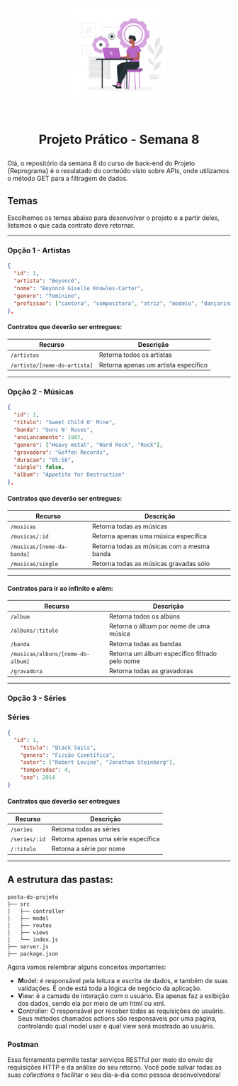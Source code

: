 <h1 align="center">
  <br>
  <img src="public/images/developer.png" alt="mulher negra usando computador" width="216">
  <br>
    <br>
    <p align="center">Projeto Prático - Semana 8<p>
</h1>

Olá, o repositório da semana 8 do curso de back-end do Projeto {Reprograma} é o resulatado do conteúdo visto sobre APIs, onde utilizamos o método GET para a filtragem de dados.

## Temas

Escolhemos os temas abaixo para desenvolver o projeto e a partir deles, listamos o que cada contrato deve retornar.

---

### Opção 1 - Artistas

```json
{
  "id": 1,
  "artista": "Beyoncé",
  "nome": "Beyoncé Giselle Knowles-Carter",
  "genero": "feminino",
  "profissao": ["cantora", "compositora", "atriz", "modelo", "dançarina", "produtora musical", "roteirista"]
},
```

#### Contratos que deverão ser entregues:

| Recurso                     | Descrição                            |
| --------------------------- | ------------------------------------ |
| `/artistas`                 | Retorna todos os artistas            |
| `/artista/[nome-do-artista]`| Retorna apenas um artista específico |

---

### Opção 2 - Músicas

```json
{
  "id": 1,
  "titulo": "Sweet Child O' Mine",
  "banda": "Guns N' Roses",
  "anoLancamento": 1987,
  "genero": ["Heavy metal", "Hard Rock", "Rock"],
  "gravadora": "Geffen Records",
  "duracao": "05:56",
  "single": false,
  "album": "Appetite for Destruction"
},
```

#### Contratos que deverão ser entregues:

| Recurso                    | Descrição                                  |
| -------------------------- | ------------------------------------------ |
| `/musicas`                 | Retorna todas as músicas                   |
| `/musicas/:id`             | Retorna apenas uma música específica       |
| `/musicas/[nome-da-banda]` | Retorna todas as músicas com a mesma banda |
| `/musicas/single`          | Retorna todas as músicas gravadas sólo     |

---

#### Contratos para ir ao infinito e além:

| Recurso                           | Descrição                                      |
| --------------------------------- | ---------------------------------------------- |
| `/album`                          | Retorna todos os albúns                        |
| `/albuns/:titulo`                 | Retorna o álbum por nome de uma música         |
| `/banda`                          | Retorna todas as bandas                        |
| `/musicas/albuns/[nome-do-album]` | Retorna um álbum específico filtrado pelo nome |
| `/gravadora`                      | Retorna todas as gravadoras                    |

---

### Opção 3 - Séries

### Séries

```json
{
  "id": 1,
    "titulo": "Black Sails",
    "genero": "Ficção Científica",
    "autor": ["Robert Levine", "Jonathan Steinberg"],
    "temporadas": 4,
    "ano": 2014
}
```

#### Contratos que deverão ser entregues

| Recurso       | Descrição                           |
| ------------- | ----------------------------------- |
| `/series`     | Retorna todas as séries             |
| `/series/:id` | Retorna apenas uma série específica |
| `/:titulo`    | Retorna a série por nome            |

---

## A estrutura das pastas:

```
pasta-do-projeto
├── src
│   ├── controller
│   ├── model
│   ├── routes
│   ├── views
│   └── index.js
├── server.js
├── package.json
```

Agora vamos relembrar alguns conceitos importantes:

- **M**odel: é responsável pela leitura e escrita de dados, e também de suas validações. É onde está toda a lógica de negócio da aplicação.
- **V**iew: é a camada de interação com o usuário. Ela apenas faz a exibição dos dados, sendo ela por meio de um html ou xml.
- **C**ontroller: O responsável por receber todas as requisições do usuário. Seus métodos chamados actions são responsáveis por uma página, controlando qual model usar e qual view será mostrado ao usuário.

### Postman

Essa ferramenta permite testar serviços RESTful por meio do envio de requisições HTTP e da análise do seu retorno. Você pode salvar todas as suas _collections_ e facilitar o seu dia-a-dia como pessoa desenvolvedora!
